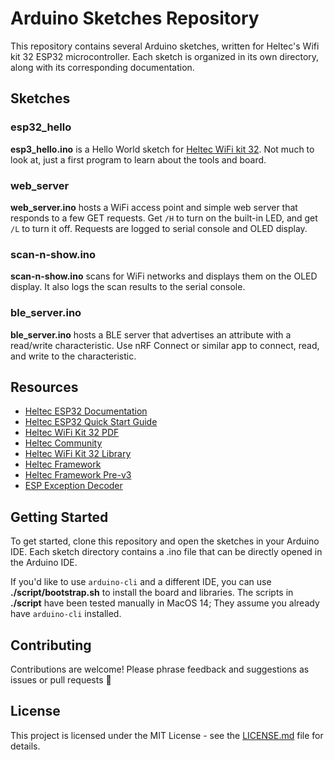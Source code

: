 # Arduino Sketches Repository

This repository contains several Arduino sketches, written for Heltec's Wifi kit 32 ESP32 microcontroller. Each sketch is organized in its own directory, along with its corresponding documentation.

## Sketches

### esp32_hello

**esp3_hello.ino** is a Hello World sketch for [Heltec WiFi kit 32](https://github.com/HelTecAutomation/Heltec_ESP32). Not much to look at, just a first program to learn about the tools and board.

### web_server

**web_server.ino** hosts a WiFi access point and simple web server that responds to a few GET requests. Get `/H` to turn on the built-in LED, and get `/L` to turn it off. Requests are logged to serial console and OLED display.

### scan-n-show.ino

**scan-n-show.ino** scans for WiFi networks and displays them on the OLED display. It also logs the scan results to the serial console.

### ble_server.ino

**ble_server.ino** hosts a BLE server that advertises an attribute with a read/write characteristic. Use nRF Connect or similar app to connect, read, and write to the characteristic.

## Resources

- [Heltec ESP32 Documentation](https://docs.heltec.org)
- [Heltec ESP32 Quick Start Guide](https://docs.heltec.org/en/node/esp32/esp32_general_docs/quick_start.html)
- [Heltec WiFi Kit 32 PDF](https://resource.heltec.cn/download/WiFi_Kit_32/WiFi%20Kit32.pdf)
- [Heltec Community](http://community.heltec.cn)
- [Heltec WiFi Kit 32 Library](https://github.com/HelTecAutomation/Heltec_ESP32)
- [Heltec Framework](https://github.com/Heltec-Aaron-Lee/WiFi_Kit_series/blob/master/README.md)
- [Heltec Framework Pre-v3](https://github.com/Heltec-Aaron-Lee/WiFi_Kit_series/blob/0aaf0d08b20c2d67aab416ae632320ac11ca7ea6/README.md)
- [ESP Exception Decoder](https://github.com/me-no-dev/EspExceptionDecoder)

## Getting Started

To get started, clone this repository and open the sketches in your Arduino IDE. Each sketch directory contains a .ino file that can be directly opened in the Arduino IDE.

If you'd like to use `arduino-cli` and a different IDE, you can use **./script/bootstrap.sh** to install the board and libraries. The scripts in **./script** have been tested manually in MacOS 14; They assume you already have `arduino-cli` installed.

## Contributing

Contributions are welcome! Please phrase feedback and suggestions as issues or pull requests :bow:

## License

This project is licensed under the MIT License - see the [LICENSE.md](LICENSE.md) file for details.